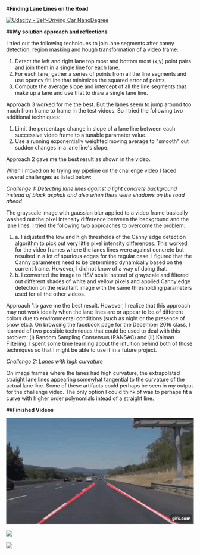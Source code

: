 #**Finding Lane Lines on the Road** 

[![Udacity - Self-Driving Car NanoDegree](https://s3.amazonaws.com/udacity-sdc/github/shield-carnd.svg)](http://www.udacity.com/drive)

##**My solution approach and reflections**

I tried out the following techniques to join lane segments after canny detection, region masking and hough transformation of a video frame:

1. Detect the left and right lane top most and bottom most (x,y) point pairs and join them in a single line for each lane.
2. For each lane, gather a series of points from all the line segments and use opencv fitLine that minimizes the squared error of points.
3. Compute the average slope and intercept of all the line segments that make up a lane and use that to draw a single lane line.

Approach 3 worked for me the best. But the lanes seem to jump around too much from frame to frame in the test videos. So I tried the following two additional techniques:

1. Limit the percentage change in slope of a lane line between each successive video frame to a tunable paramater value.
2. Use a running exponentially weighted moving average to "smooth" out sudden changes in a lane line's slope.

Approach 2 gave me the best result as shown in the video.

When I moved on to trying my pipeline on the challenge video I faced several challenges as listed below:

*Challenge 1: Detecting lane lines against a light concrete background instead of black asphalt and also when there were shadows on the road ahead*

The grayscale image with gaussian blur applied to a video frame basically washed out the pixel intensity difference between the background and the lane lines. I tried the following two approaches to overcome the problem:

1. a. I adjusted the low and high thresholds of the Canny edge detection algorithm to pick out very little pixel intensity differences. This worked for the video frames where the lanes lines were against concrete but resulted in a lot of spurious edges for the regular case. I figured that the Canny parameters need to be determined dynamically based on the current frame. However, I did not know of a way of doing that.
1. b. I converted the image to HSV scale instead of grayscale and filtered out different shades of white and yellow pixels and applied Canny edge detection on the resultant image with the same thresholding parameters used for all the other videos.

Approach 1.b gave me the best result. However, I realize that this approach may not work ideally when the lane lines are or appear to be of different colors due to environmental conditions (such as night or the presence of snow etc.). On browsing the facebook page for the December 2016 class, I learned of two possible techniques that could be used to deal with this problem: (i) Random Sampling Consensus (RANSAC) and (ii) Kalman Filtering. I spent some time learning about the intuition behind both of those techniques so that I might be able to use it in a future project.

*Challenge 2: Lanes with high curvature*

On image frames where the lanes had high curvature, the extrapolated straight lane lines appearing somewhat tangential to the curvature of the actual lane line. Some of these artifacts could perhaps be seen in my output for the challenge video. The only option I could think of was to perhaps fit a curve with higher order polynomials intead of a straight line.

##**Finished Videos**

![](https://github.com/eltomate/CarND-LaneLines-P1/raw/master/finished/p1_white.gif)

![](https://github.com/eltomate/CarND-LaneLines-P1/raw/master/finished/p1_yellow.gif)

![](https://github.com/eltomate/CarND-LaneLines-P1/raw/master/finished/p1_challenge.gif)
